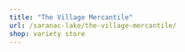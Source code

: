```yaml
---
title: "The Village Mercantile"
url: /saranac-lake/the-village-mercantile/
shop: variety store
---
```

